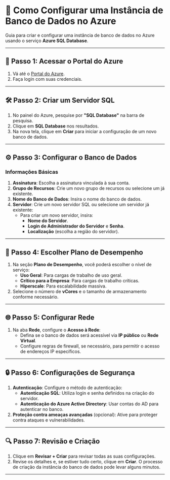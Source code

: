 # 💾 Como Configurar uma Instância de Banco de Dados no Azure

Guia para criar e configurar uma instância de banco de dados no Azure usando o serviço **Azure SQL Database**.

---

## 🔧 Passo 1: Acessar o Portal do Azure

1. Vá até o [Portal do Azure](https://portal.azure.com/).
2. Faça login com suas credenciais.

---

## 🛠️ Passo 2: Criar um Servidor SQL

1. No painel do Azure, pesquise por **"SQL Database"** na barra de pesquisa.
2. Clique em **SQL Database** nos resultados.
3. Na nova tela, clique em **Criar** para iniciar a configuração de um novo banco de dados.

---

## ⚙️ Passo 3: Configurar o Banco de Dados

### Informações Básicas
1. **Assinatura**: Escolha a assinatura vinculada à sua conta.
2. **Grupo de Recursos**: Crie um novo grupo de recursos ou selecione um já existente.
3. **Nome do Banco de Dados**: Insira o nome do banco de dados.
4. **Servidor**: Crie um novo servidor SQL ou selecione um servidor já existente:
   - Para criar um novo servidor, insira:
     - **Nome do Servidor**.
     - **Login de Administrador do Servidor** e **Senha**.
     - **Localização** (escolha a região do servidor).

---

## 💾 Passo 4: Escolher Plano de Desempenho

1. Na seção **Plano de Desempenho**, você poderá escolher o nível de serviço:
   - **Uso Geral**: Para cargas de trabalho de uso geral.
   - **Crítico para a Empresa**: Para cargas de trabalho críticas.
   - **Hiperscale**: Para escalabilidade massiva.
2. Selecione o número de **vCores** e o tamanho de armazenamento conforme necessário.

---

## 🌐 Passo 5: Configurar Rede

1. Na aba **Rede**, configure o **Acesso à Rede**:
   - Defina se o banco de dados será acessível via **IP público** ou **Rede Virtual**.
   - Configure regras de firewall, se necessário, para permitir o acesso de endereços IP específicos.

---

## 🔒 Passo 6: Configurações de Segurança

1. **Autenticação**: Configure o método de autenticação:
   - **Autenticação SQL**: Utiliza login e senha definidos na criação do servidor.
   - **Autenticação do Azure Active Directory**: Usar contas do AD para autenticar no banco.
2. **Proteção contra ameaças avançadas** (opcional): Ative para proteger contra ataques e vulnerabilidades.

---

## 🔍 Passo 7: Revisão e Criação

1. Clique em **Revisar + Criar** para revisar todas as suas configurações.
2. Revise os detalhes e, se estiver tudo certo, clique em **Criar**. O processo de criação da instância do banco de dados pode levar alguns minutos.

---
